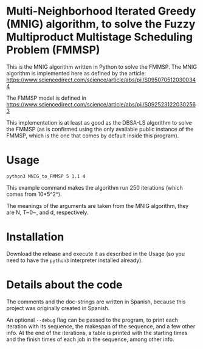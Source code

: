# Multi-Neighborhood Iterated Greedy (MNIG) algorithm, to solve the Fuzzy Multiproduct Multistage Scheduling Problem (FMMSP)

This is the MNIG algorithm written in Python to solve the FMMSP. The
MNIG algorithm is implemented here as defined by the article:
https://www.sciencedirect.com/science/article/abs/pii/S0950705120300344

The FMMSP model is defined in
https://www.sciencedirect.com/science/article/abs/pii/S0925231220302563

This implementation is at least as good as the DBSA-LS algorithm to
solve the FMMSP (as is confirmed using the only available public
instance of the FMMSP, which is the one that comes by default inside
this program).

# Usage

`python3 MNIG_to_FMMSP 5 1.1 4`

This example command makes the algorithm run 250 iterations (which comes
from 10\*5^2^).

The meanings of the arguments are taken from the MNIG algorithm, they
are N, T~0~, and d, respectively.

# Installation

Download the release and execute it as described in the Usage (so you
need to have the `python3` interpreter installed already).

# Details about the code

The comments and the doc-strings are written in Spanish, because this
project was originally created in Spanish.

An optional `--debug` flag can be passed to the program, to print each
iteration with its sequence, the makespan of the sequence, and a few
other info. At the end of the iterations, a table is printed with the
starting times and the finish times of each job in the sequence, among
other info.
